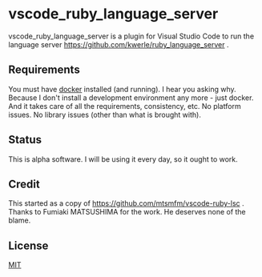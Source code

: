 # vscode_ruby_language_server

vscode_ruby_language_server is a plugin for Visual Studio Code to run the language server https://github.com/kwerle/ruby_language_server .

## Requirements

You must have [docker](https://hub.docker.com/search/?type=edition&offering=community) installed (and running).  I hear you asking why.  Because I don't install a development environment any more - just docker.  And it takes care of all the requirements, consistency, etc.  No platform issues.  No library issues (other than what is brought with).

## Status

This is alpha software.  I will be using it every day, so it ought to work.

## Credit

This started as a copy of https://github.com/mtsmfm/vscode-ruby-lsc .  Thanks to Fumiaki MATSUSHIMA for the work.  He deserves none of the blame.

## License

[MIT](https://opensource.org/licenses/MIT)
